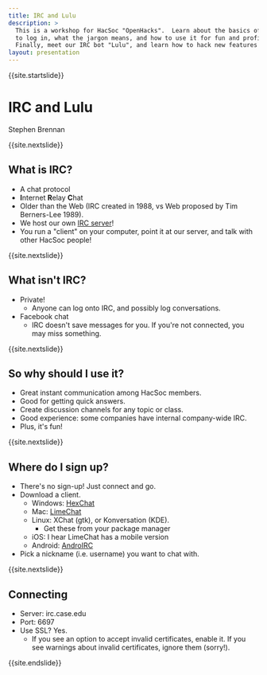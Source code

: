 ```yaml
---
title: IRC and Lulu
description: >
  This is a workshop for HacSoc "OpenHacks".  Learn about the basics of IRC: how
  to log in, what the jargon means, and how to use it for fun and profit.
  Finally, meet our IRC bot "Lulu", and learn how to hack new features into it!
layout: presentation
---
```


{{site.startslide}}

# IRC and Lulu

Stephen Brennan

{{site.nextslide}}

## What is IRC?

- A chat protocol
- **I**nternet **R**elay **C**hat
- Older than the Web (IRC created in 1988, vs Web proposed by Tim Berners-Lee
  1989).
- We host our own [IRC server](http://irc.case.edu)!
- You run a "client" on your computer, point it at our server, and talk with
  other HacSoc people!

{{site.nextslide}}

## What isn't IRC?

- Private!
    - Anyone can log onto IRC, and possibly log conversations.
- Facebook chat
    - IRC doesn't save messages for you.  If you're not connected, you may miss
      something.

{{site.nextslide}}

## So why should I use it?

- Great instant communication among HacSoc members.
- Good for getting quick answers.
- Create discussion channels for any topic or class.
- Good experience: some companies have internal company-wide IRC.
- Plus, it's fun!

{{site.nextslide}}

## Where do I sign up?

- There's no sign-up!  Just connect and go.
- Download a client.
    - Windows: [HexChat](https://hexchat.github.io/)
    - Mac: [LimeChat](http://limechat.net/mac/)
    - Linux: XChat (gtk), or Konversation (KDE).
        - Get these from your package manager
    - iOS: I hear LimeChat has a mobile version
    - Android:
      [AndroIRC](https://play.google.com/store/apps/details?id=com.androirc)
- Pick a nickname (i.e. username) you want to chat with.

{{site.nextslide}}

## Connecting

- Server: irc.case.edu
- Port: 6697
- Use SSL? Yes.
    - If you see an option to accept invalid certificates, enable it.  If you
      see warnings about invalid certificates, ignore them (sorry!).

{{site.endslide}}
